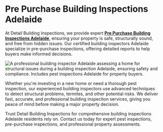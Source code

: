 # Pre Purchase Building Inspections Adelaide
At Detail Building Inspections, we provide expert **[Pre Purchase Building Inspections Adelaide](https://detailbuildinginspections.com.au/)**, ensuring your property is safe, structurally sound, and free from hidden issues. Our certified building inspectors Adelaide specialize in pre-purchase inspections, offering detailed reports to help buyers make informed decisions.

<html>
<body>
<!--StartFragment--><google-sheets-html-origin><!--td {border: 1px solid #cccccc;}br {mso-data-placement:same-cell;}-->
<img src="https://detailbuildinginspections.com.au/wp-content/uploads/2014/01/building-inspections-adelaide-news-building-defects.jpg" alt="A professional building inspector Adelaide assessing a home for structural issues during a building inspection Adelaide, ensuring safety and compliance. Includes pest inspections Adelaide for property buyers."/>

<!--EndFragment-->
</body>
</html>


Whether you're investing in a new home or need a thorough pest inspection, our experienced building inspectors use advanced techniques to detect structural problems, termites, and other potential risks. We deliver fast, accurate, and professional building inspection services, giving you peace of mind before making a major property decision.

Trust Detail Building Inspections for comprehensive building inspections Adelaide residents rely on. Contact us today for expert pest inspections, pre-purchase inspections, and professional property assessments.
